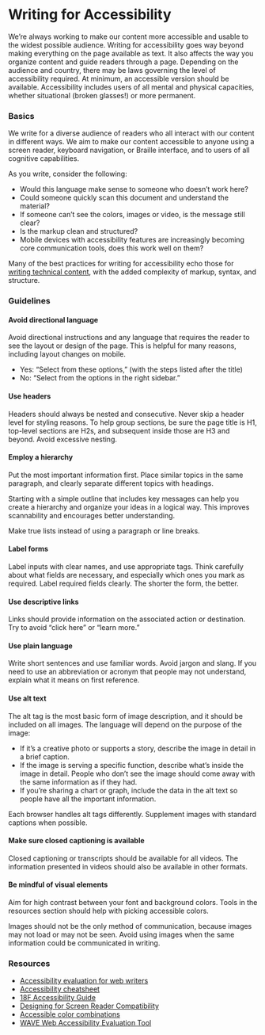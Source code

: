 # Writing for Accessibility

We’re always working to make our content more accessible and usable to the widest possible audience. Writing for accessibility goes way beyond making everything on the page available as text. It also affects the way you organize content and guide readers through a page. Depending on the audience and country, there may be laws governing the level of accessibility required. At minimum, an accessible version should be available. Accessibility includes users of all mental and physical capacities, whether situational \(broken glasses!\) or more permanent.

### Basics

We write for a diverse audience of readers who all interact with our content in different ways. We aim to make our content accessible to anyone using a screen reader, keyboard navigation, or Braille interface, and to users of all cognitive capabilities.

As you write, consider the following:

* Would this language make sense to someone who doesn’t work here?
* Could someone quickly scan this document and understand the material?
* If someone can’t see the colors, images or video, is the message still clear?
* Is the markup clean and structured?
* Mobile devices with accessibility features are increasingly becoming core communication tools, does this work well on them?

Many of the best practices for writing for accessibility echo those for [writing technical content](https://github.com/nebali/content-style-guide/blob/master/08-writing-technical-content.html.md), with the added complexity of markup, syntax, and structure.

### Guidelines

#### Avoid directional language

Avoid directional instructions and any language that requires the reader to see the layout or design of the page. This is helpful for many reasons, including layout changes on mobile.

* Yes: “Select from these options,” \(with the steps listed after the title\)
* No: “Select from the options in the right sidebar.”

#### Use headers

Headers should always be nested and consecutive. Never skip a header level for styling reasons. To help group sections, be sure the page title is H1, top-level sections are H2s, and subsequent inside those are H3 and beyond. Avoid excessive nesting.

#### Employ a hierarchy

Put the most important information first. Place similar topics in the same paragraph, and clearly separate different topics with headings.

Starting with a simple outline that includes key messages can help you create a hierarchy and organize your ideas in a logical way. This improves scannability and encourages better understanding.

Make true lists instead of using a paragraph or line breaks.

#### Label forms

Label inputs with clear names, and use appropriate tags. Think carefully about what fields are necessary, and especially which ones you mark as required. Label required fields clearly. The shorter the form, the better.

#### Use descriptive links

Links should provide information on the associated action or destination. Try to avoid “click here” or “learn more.”

#### Use plain language

Write short sentences and use familiar words. Avoid jargon and slang. If you need to use an abbreviation or acronym that people may not understand, explain what it means on first reference.

#### Use alt text

The alt tag is the most basic form of image description, and it should be included on all images. The language will depend on the purpose of the image:

* If it’s a creative photo or supports a story, describe the image in detail in a brief caption.
* If the image is serving a specific function, describe what’s inside the image in detail. People who don’t see the image should come away with the same information as if they had.
* If you’re sharing a chart or graph, include the data in the alt text so people have all the important information.

Each browser handles alt tags differently. Supplement images with standard captions when possible.

#### Make sure closed captioning is available

Closed captioning or transcripts should be available for all videos. The information presented in videos should also be available in other formats.

#### Be mindful of visual elements

Aim for high contrast between your font and background colors. Tools in the resources section should help with picking accessible colors.

Images should not be the only method of communication, because images may not load or may not be seen. Avoid using images when the same information could be communicated in writing.

### Resources

* [Accessibility evaluation for web writers](http://www.4syllables.com.au/2013/05/writers-accessibility-evaluation/)
* [Accessibility cheatsheet](http://bitsofco.de/2015/the-accessibility-cheatsheet/)
* [18F Accessibility Guide](https://pages.18f.gov/accessibility/)
* [Designing for Screen Reader Compatibility](http://webaim.org/techniques/screenreader/)
* [Accessible color combinations](http://colorsafe.co/)
* [WAVE Web Accessibility Evaluation Tool](http://wave.webaim.org/)

